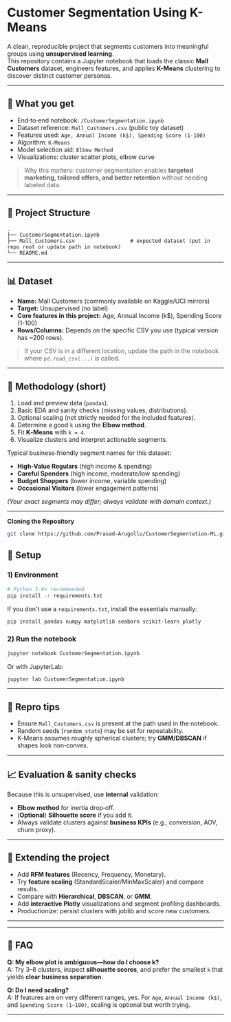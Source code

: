 # Customer Segmentation Using K-Means

A clean, reproducible project that segments customers into meaningful groups using **unsupervised learning**.  
This repository contains a Jupyter notebook that loads the classic **Mall Customers** dataset, engineers features, and applies **K-Means** clustering to discover distinct customer personas.

---

## 🚀 What you get
- End‑to‑end notebook: `/CustomerSegmentation.ipynb`
- Dataset reference: `Mall_Customers.csv` (public toy dataset)
- Features used: `Age, Annual Income (k$), Spending Score (1-100)`
- Algorithm: `K-Means`
- Model selection aid: `Elbow Method`
- Visualizations: cluster scatter plots, elbow curve

> Why this matters: customer segmentation enables **targeted marketing, tailored offers, and better retention** without needing labeled data.

---

## 🧱 Project Structure
```
.
├── CustomerSegmentation.ipynb
├── Mall_Customers.csv                  # expected dataset (put in repo root or update path in notebook)
└── README.md
```

---

## 📊 Dataset
- **Name:** Mall Customers (commonly available on Kaggle/UCI mirrors)  
- **Target:** Unsupervised (no label)  
- **Core features in this project:** Age, Annual Income (k$), Spending Score (1-100)  
- **Rows/Columns:** Depends on the specific CSV you use (typical version has ~200 rows).

> If your CSV is in a different location, update the path in the notebook where `pd.read_csv(...)` is called.

---

## 🧪 Methodology (short)
1. Load and preview data (`pandas`).
2. Basic EDA and sanity checks (missing values, distributions).
3. Optional scaling (not strictly needed for the included features).
4. Determine a good `k` using the **Elbow method**.
5. Fit **K‑Means** with `k = 4`.
6. Visualize clusters and interpret actionable segments.

Typical business‑friendly segment names for this dataset:
- **High-Value Regulars** (high income & spending)
- **Careful Spenders** (high income, moderate/low spending)
- **Budget Shoppers** (lower income, variable spending)
- **Occasional Visitors** (lower engagement patterns)

*(Your exact segments may differ; always validate with domain context.)*

---
**Cloning the Repository**

```bash
git clone https://github.com/Prasad-Arugollu/CustomerSegmentation-ML.git
```

## 🔧 Setup
### 1) Environment
```bash
# Python 3.9+ recommended
pip install -r requirements.txt
```
If you don't use a `requirements.txt`, install the essentials manually:
```bash
pip install pandas numpy matplotlib seaborn scikit-learn plotly
```

### 2) Run the notebook
```bash
jupyter notebook CustomerSegmentation.ipynb
```
Or with JupyterLab:
```bash
jupyter lab CustomerSegmentation.ipynb
```

---

## 📝 Repro tips
- Ensure `Mall_Customers.csv` is present at the path used in the notebook.
- Random seeds (`random_state`) may be set for repeatability.
- K‑Means assumes roughly spherical clusters; try **GMM/DBSCAN** if shapes look non‑convex.

---

## 📈 Evaluation & sanity checks
Because this is unsupervised, use **internal** validation:
- **Elbow method** for inertia drop‑off.
- (**Optional**) **Silhouette score** if you add it.
- Always validate clusters against **business KPIs** (e.g., conversion, AOV, churn proxy).

---

## 🧩 Extending the project
- Add **RFM features** (Recency, Frequency, Monetary).
- Try **feature scaling** (StandardScaler/MinMaxScaler) and compare results.
- Compare with **Hierarchical**, **DBSCAN**, or **GMM**.
- Add **interactive Plotly** visualizations and segment profiling dashboards.
- Productionize: persist clusters with joblib and score new customers.

---


---

## 🙋 FAQ
**Q: My elbow plot is ambiguous—how do I choose k?**  
A: Try 3–8 clusters, inspect **silhouette scores**, and prefer the smallest `k` that yields **clear business separation**.

**Q: Do I need scaling?**  
A: If features are on very different ranges, yes. For `Age`, `Annual Income (k$)`, and `Spending Score (1–100)`, scaling is optional but worth trying.

---

